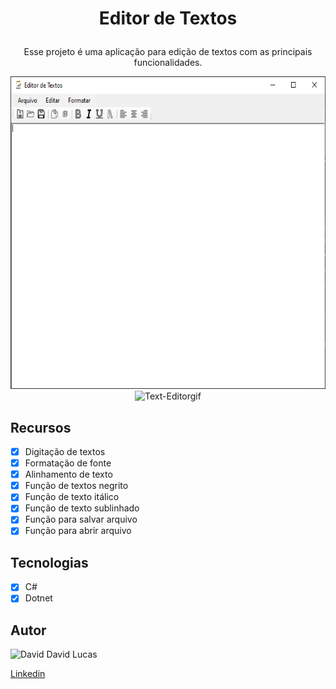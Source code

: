 # <p align="center">Editor de Textos</p>

<p align="center">Esse projeto é uma aplicação para edição de textos com as principais funcionalidades.</p>

<p align="center">
<img alt="Text-Editorimg" title="Editor de Textos-img" src="./github/Tela da aplicação.PNG" width= "700" height= "500"/>
<img alt="Text-Editorgif" title="Editor de Textos-gif" src="./github/editor de textos.gif" height="500" width="700"/>
</p>

## Recursos

- [x] Digitação de textos
- [x] Formatação de fonte
- [x] Alinhamento de texto
- [x] Função de textos negrito
- [x] Função de texto itálico
- [x] Função de texto sublinhado
- [x] Função para salvar arquivo 
- [x] Função para abrir arquivo 

## Tecnologias

- [x] C#
- [x] Dotnet

## Autor 

<img alt="David" title="DavidL" src="https://avatars.githubusercontent.com/u/84687305?v=4" height="100" width="100"/>
David Lucas<br>

[Linkedin](https://www.linkedin.com/in/-david-lucas/)
